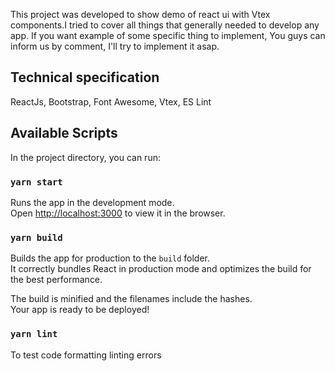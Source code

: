 This project was developed to show demo of react ui with Vtex components.I tried to cover all things that generally needed to develop any app. If you want example of some specific thing to implement, You guys can inform us by comment, I'll try to implement it asap.

## Technical specification

ReactJs, Bootstrap, Font Awesome, Vtex, ES Lint

## Available Scripts

In the project directory, you can run:

### `yarn start`

Runs the app in the development mode.<br />
Open [http://localhost:3000](http://localhost:3000) to view it in the browser.

### `yarn build`

Builds the app for production to the `build` folder.<br />
It correctly bundles React in production mode and optimizes the build for the best performance.

The build is minified and the filenames include the hashes.<br />
Your app is ready to be deployed!

### `yarn lint`

To test code formatting linting errors

